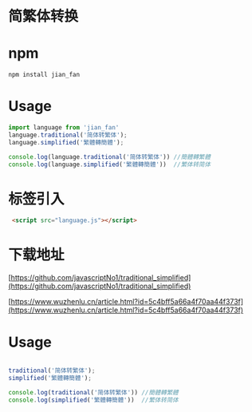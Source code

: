 # 简繁体转换


# npm

```shell
npm install jian_fan
```
# Usage

```js
import language from 'jian_fan'
language.traditional('简体转繁体');
language.simplified('繁體轉簡體');

console.log(language.traditional('简体转繁体')) //簡體轉繁體
console.log(language.simplified('繁體轉簡體'))  //繁体转简体
```


# 标签引入
```html
 <script src="language.js"></script>
```
# 下载地址
[https://github.com/javascriptNo1/traditional_simplified](https://github.com/javascriptNo1/traditional_simplified)

[https://www.wuzhenlu.cn/article.html?id=5c4bff5a66a4f70aa44f373f](https://www.wuzhenlu.cn/article.html?id=5c4bff5a66a4f70aa44f373f)

# Usage
```js

traditional('简体转繁体');
simplified('繁體轉簡體');

console.log(traditional('简体转繁体')) //簡體轉繁體
console.log(simplified('繁體轉簡體'))  //繁体转简体
```
